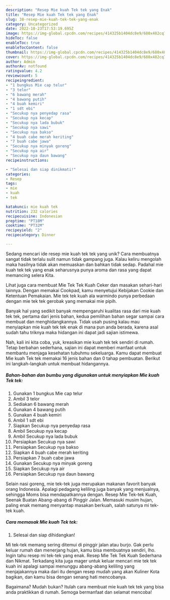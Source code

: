 ```yaml
---
description: "Resep Mie kuah Tek tek yang Enak"
title: "Resep Mie kuah Tek tek yang Enak"
slug: 38-resep-mie-kuah-tek-tek-yang-enak
category: Uncategorized
date: 2022-10-23T17:53:19.695Z
image: https://img-global.cpcdn.com/recipes/414325b1404dc8e9/680x482cq70/mie-kuah-tek-tek-foto-resep-utama.jpg
hideToc: false
enableToc: true
enableTocContent: false
thumbnail: https://img-global.cpcdn.com/recipes/414325b1404dc8e9/680x482cq70/mie-kuah-tek-tek-foto-resep-utama.jpg
cover: https://img-global.cpcdn.com/recipes/414325b1404dc8e9/680x482cq70/mie-kuah-tek-tek-foto-resep-utama.jpg
author: Admin
authorAv: notfound
ratingvalue: 4.2
reviewcount: 5
recipeingredient:
- "1 bungkus Mie cap telur"
- "3 telor"
- "6 bawang merah"
- "4 bawang putih"
- "4 buah kemiri"
- "1 sdt ebi"
- "Secukup nya penyedap rasa"
- "Secukup nya kecap"
- "Secukup nya lada bubuk"
- "Secukup nya sawi"
- "Secukup nya bakso"
- "4 buah cabe merah keriting"
- "7 buah cabe jawa"
- "Secukup nya minyak goreng"
- "Secukup nya air"
- "Secukup nya daun bawang"
recipeinstructions:

- "Selesai dan siap dinikmati!"
categories:
- Resep
tags:
- mie
- kuah
- tek

katakunci: mie kuah tek 
nutrition: 232 calories
recipecuisine: Indonesian
preptime: "PT18M"
cooktime: "PT32M"
recipeyield: "2"
recipecategory: Dinner

---
```





Sedang mencari ide resep mie kuah tek tek yang unik? Cara membuatnya sangat tidak terlalu sulit namun tidak gampang juga. Kalau keliru mengolah maka hasilnya tidak akan memuaskan dan bahkan tidak sedap. Padahal mie kuah tek tek yang enak seharusnya punya aroma dan rasa yang dapat memancing selera Kita.





Lihat juga cara membuat Mie Tek Tek Kuah Ceker dan masakan sehari-hari lainnya. Dengan memakai Cookpad, kamu menyetujui Kebijakan Cookie dan Ketentuan Pemakaian. Mie tek tek kuah ala warmindo punya perbedaan dengan mie tek tek gerobak yang memakai mie pipih.

Banyak hal yang sedikit banyak mempengaruhi kualitas rasa dari mie kuah tek tek, pertama dari jenis bahan, kedua pemilihan bahan segar sampai cara membuat dan menghidangkannya. Tidak usah pusing kalau mau menyiapkan mie kuah tek tek enak di mana pun anda berada, karena asal sudah tahu triknya maka hidangan ini dapat jadi sajian istimewa.






Nah, kali ini kita coba, yuk, kreasikan mie kuah tek tek sendiri di rumah. Tetap berbahan sederhana, sajian ini dapat memberi manfaat untuk membantu menjaga kesehatan tubuhmu sekeluarga. Kamu dapat membuat Mie kuah Tek tek memakai 16 jenis bahan dan 0 tahap pembuatan. Berikut ini langkah-langkah untuk membuat hidangannya.

<!--inarticleads1-->

##### Bahan-bahan dan bumbu yang digunakan untuk menyiapkan Mie kuah Tek tek:

1. Gunakan 1 bungkus Mie cap telur
1. Ambil 3 telor
1. Sediakan 6 bawang merah
1. Gunakan 4 bawang putih
1. Gunakan 4 buah kemiri
1. Ambil 1 sdt ebi
1. Siapkan Secukup nya penyedap rasa
1. Ambil Secukup nya kecap
1. Ambil Secukup nya lada bubuk
1. Persiapkan Secukup nya sawi
1. Persiapkan Secukup nya bakso
1. Siapkan 4 buah cabe merah keriting
1. Persiapkan 7 buah cabe jawa
1. Gunakan Secukup nya minyak goreng
1. Siapkan Secukup nya air
1. Persiapkan Secukup nya daun bawang


Selain nasi goreng, mie tek-tek juga merupakan makanan favorit banyak orang Indonesia. Apalagi pedagang keliling juga banyak yang menjualnya, sehingga Moms bisa mendapatkannya dengan. Resep Mie Tek-tek Kuah, Seenak Buatan Abang-abang di Pinggir Jalan. Memasuki musim hujan, paling enak memang menyantap masakan berkuah, salah satunya mi tek-tek kuah. 

<!--inarticleads2-->

##### Cara memasak Mie kuah Tek tek:


1. Selesai dan siap dihidangkan!

Mi tek-tek memang sering ditemui di pinggir jalan atau burjo. Gak perlu keluar rumah dan menerjang hujan, kamu bisa membuatnya sendiri, lho. Ingin tahu resep mi tek-tek yang enak. Resep Mie Tek Tek Kuah Sederhana dan Nikmat. Terkadang kita juga mager untuk keluar mencari mie tek tek kuah ini apalagi sampai menunggu abang-abang keliling yang menjajakannya maka dari itu dengan resep mudah yang akan Kuliner Kota bagikan, dan kamu bisa dengan senang hati mencobanya. 

Bagaimana? Mudah bukan? Itulah cara membuat mie kuah tek tek yang bisa anda praktikkan di rumah. Semoga bermanfaat dan selamat mencoba!
